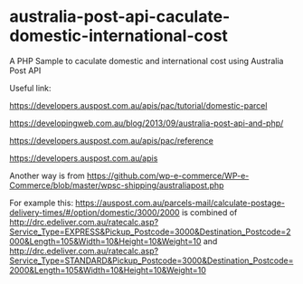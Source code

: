 # australia-post-api-caculate-domestic-international-cost
A PHP Sample to caculate domestic and international cost using Australia Post API

Useful link: 

https://developers.auspost.com.au/apis/pac/tutorial/domestic-parcel

https://developingweb.com.au/blog/2013/09/australia-post-api-and-php/

https://developers.auspost.com.au/apis/pac/reference

https://developers.auspost.com.au/apis

Another way is from 
https://github.com/wp-e-commerce/WP-e-Commerce/blob/master/wpsc-shipping/australiapost.php

For example this: https://auspost.com.au/parcels-mail/calculate-postage-delivery-times/#/option/domestic/3000/2000
is combined of
http://drc.edeliver.com.au/ratecalc.asp?Service_Type=EXPRESS&Pickup_Postcode=3000&Destination_Postcode=2000&Length=105&Width=10&Height=10&Weight=10
and
http://drc.edeliver.com.au/ratecalc.asp?Service_Type=STANDARD&Pickup_Postcode=3000&Destination_Postcode=2000&Length=105&Width=10&Height=10&Weight=10
